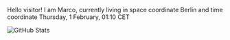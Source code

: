 Hello visitor! I am Marco, currently living in space coordinate Berlin and time coordinate Thursday, 1 February, 01:10 CET

![GitHub Stats](https://github-readme-stats.vercel.app/api?username=OxMarco)
